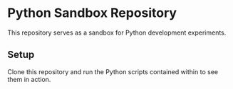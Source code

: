 # Python Sandbox Repository 
This repository serves as a sandbox for Python development experiments. 
## Setup 
Clone this repository and run the Python scripts contained within to see them in action. 
